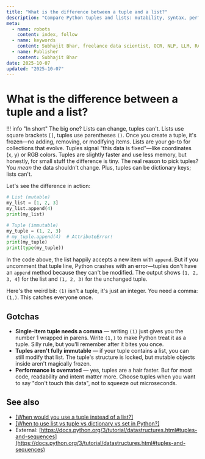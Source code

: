 ```yaml
---
title: "What is the difference between a tuple and a list?"
description: "Compare Python tuples and lists: mutability, syntax, performance, and when to use each data structure in your code."
meta:
  - name: robots
    content: index, follow
  - name: keywords
    content: Subhajit Bhar, freelance data scientist, OCR, NLP, LLM, RAG, knowledge base, python, lists, comparison
  - name: Publisher
    content: Subhajit Bhar
date: 2025-10-07
updated: "2025-10-07"
---
```


# What is the difference between a tuple and a list?

<!-- more -->

!!! info "In short"
    The big one? Lists can change, tuples can't. Lists use square brackets `[]`, tuples use parentheses `()`. Once you create a tuple, it's frozen—no adding, removing, or modifying items. Lists are your go-to for collections that evolve. Tuples signal "this data is fixed"—like coordinates (x, y) or RGB colors. Tuples are slightly faster and use less memory, but honestly, for small stuff the difference is tiny. The real reason to pick tuples? You *mean* the data shouldn't change. Plus, tuples can be dictionary keys; lists can't.

Let's see the difference in action:

```python
# List (mutable)
my_list = [1, 2, 3]
my_list.append(4)
print(my_list)

# Tuple (immutable)
my_tuple = (1, 2, 3)
# my_tuple.append(4)  # AttributeError!
print(my_tuple)
print(type(my_tuple))
```

In the code above, the list happily accepts a new item with `append`. But if you uncomment that tuple line, Python crashes with an error—tuples don't have an `append` method because they can't be modified. The output shows `[1, 2, 3, 4]` for the list and `(1, 2, 3)` for the unchanged tuple.

Here's the weird bit: `(1)` isn't a tuple, it's just an integer. You need a comma: `(1,)`. This catches everyone once.

## Gotchas

* **Single-item tuple needs a comma** — writing `(1)` just gives you the number 1 wrapped in parens. Write `(1,)` to make Python treat it as a tuple. Silly rule, but you'll remember after it bites you once.
* **Tuples aren't fully immutable** — if your tuple contains a list, you can still modify that list. The tuple's structure is locked, but mutable objects inside aren't magically frozen.
* **Performance is overrated** — yes, tuples are a hair faster. But for most code, readability and intent matter more. Choose tuples when you want to say "don't touch this data", not to squeeze out microseconds.

## See also

* [[When would you use a tuple instead of a list?]](./when-to-use-tuple-instead-of-list.md)
* [[When to use list vs tuple vs dictionary vs set in Python?]](./list-vs-tuple-vs-dictionary-vs-set.md)
* External: [https://docs.python.org/3/tutorial/datastructures.html#tuples-and-sequences](https://docs.python.org/3/tutorial/datastructures.html#tuples-and-sequences)

<script type="application/ld+json">
{
  "@context": "https://schema.org",
  "@type": "FAQPage",
  "mainEntity": [{
    "@type": "Question",
    "name": "What is the difference between a tuple and a list?",
    "acceptedAnswer": {
      "@type": "Answer",
      "text": "The big one? Lists can change, tuples can't. Lists use square brackets [], tuples use parentheses (). Once you create a tuple, it's frozen—no adding, removing, or modifying items. Lists are your go-to for collections that evolve. Tuples signal this data is fixed—like coordinates (x, y) or RGB colors. Tuples are slightly faster and use less memory, but honestly, for small stuff the difference is tiny. The real reason to pick tuples? You mean the data shouldn't change. Plus, tuples can be dictionary keys; lists can't."
    }
  }]
}
</script>
